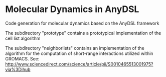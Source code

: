 # Molecular Dynamics in AnyDSL
Code generation for molecular dynamics based on the AnyDSL framework

The subdirectory "prototype" contains a prototypical implementation of the cell list algorithm

The subdirectory "neighborlists" contains an implementation of the algorithm for the computation of short-range interactions utilized within GROMACS. See: http://www.sciencedirect.com/science/article/pii/S0010465513001975?via%3Dihub
